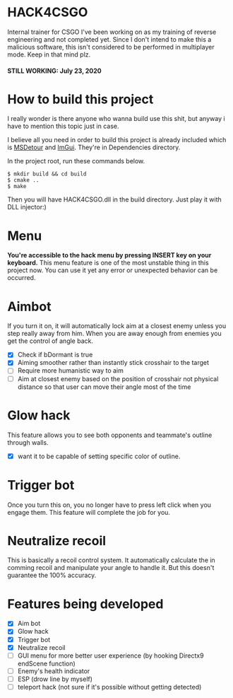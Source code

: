# HACK4CSGO
Internal trainer for CSGO I've been working on as my training of reverse engineering and not completed yet.
Since I don't intend to make this a malicious software, this isn't considered to be performed in multiplayer mode. Keep in that mind plz.

#### STILL WORKING: July 23, 2020

# How to build this project

I really wonder is there anyone who wanna build use this shit, but anyway i have to mention this topic just in case.

I believe all you need in order to build this project is already included which is [MSDetour](https://github.com/microsoft/Detours) and [ImGui](https://github.com/ocornut/imgui).
They're in Dependencies directory.

In the project root, run these commands below.
```
$ mkdir build && cd build
$ cmake ..
$ make
```

Then you will have HACK4CSGO.dll in the build directory. Just play it with DLL injector:)

# Menu

**You're accessible to the hack menu by pressing INSERT key on your keyboard.**
This menu feature is one of the most unstable thing in this project now. You can use it yet any error or unexpected behavior can be occurred.

# Aimbot

If you turn it on, it will automatically lock aim at a closest enemy unless you step really away from him.
When you are away enough from enemies you get the control of angle back.

- [x] Check if bDormant is true
- [x] Aiming smoother rather than instantly stick crosshair to the target
- [ ] Require more humanistic way to aim
- [ ] Aim at closest enemy based on the position of crosshair not physical distance so that user can move their angle most of the time

# Glow hack

This feature allows you to see both opponents and teammate's outline through walls.

- [x] want it to be capable of setting specific color of outline.

# Trigger bot

Once you turn this on, you no longer have to press left click when you engage them.
This feature will complete the job for you.

# Neutralize recoil

This is basically a recoil control system.
It automatically calculate the in comming recoil and manipulate your angle to handle it.
But this doesn't guarantee the 100% accuracy.

# Features being developed

- [x] Aim bot
- [x] Glow hack
- [x] Trigger bot
- [x] Neutralize recoil
- [ ] GUI menu for more better user experience (by hooking Directx9 endScene function)
- [ ] Enemy's health indicator
- [ ] ESP (drow line by myself)
- [ ] teleport hack (not sure if it's possible without getting detected)